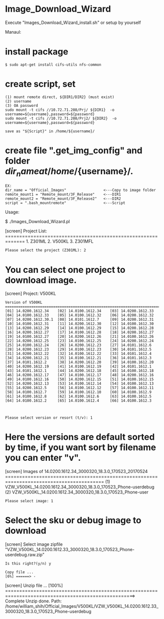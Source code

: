 # Image_Download_Wizard
Execute "Images_Download_Wizard_install.sh" or setup by yourself

Manaul:
# install package
	$ sudo apt-get install cifs-utils nfs-common

# create script, set
	(1) mount remote direct, ${DIR1/DIR2} (must exist)
	(2) username
	(3) OA password
	sudo mount -t cifs //10.72.71.208/Prj/ ${DIR1}  -o username=${username},password=${password}
	sudo mount -t cifs //10.72.71.208/Prj2/ ${DIR2}  -o username=${username},password=${password}

	save as "${Script}" in /home/${username}/

# create file ".get_img_config" and folder ${dir_name} at /home/${username}/.
	EX:
	dir_name = "Official_Images"                 <---Copy to image folder
	remote_mount1 = "Remote_mount/3F_Release"    <---DIR1
	remote_mount2 = "Remote_mount/3F_Release2"   <---DIR2
	script = ".bash_mountremote"                 <---Script

Usage:

$ ./Images_Download_Wizard.pl

[screen]
	Project List:
	=============================================================
	1. Z301ML
	2. V500KL
	3. Z301MFL

	Please select the project (Z301ML): 2

# You can select one project to download image.

[screen]
	Project: V500KL

	Version of V500KL
	=========================================================================================
	[01] 14.0200.1612.34    [02] 14.0100.1612.34    [03] 14.0200.1612.33    [04] 14.0100.1612.33    [05] 14.0100.1612.32    [06] 14.0200.1612.32
	[07] 14.0200.1612.30.1  [08] 14.0101.1612.7     [09] 14.0200.1612.31    [10] 14.0100.1612.31    [11] 14.0200.1612.30    [12] 14.0100.1612.30
	[13] 14.0200.1612.29    [14] 14.0100.1612.29    [15] 14.0200.1612.28    [16] 14.0200.1612.27    [17] 14.0100.1612.28    [18] 14.0200.1612.27
	[19] 14.0100.1612.27    [20] 14.0200.1612.26    [21] 14.0100.1612.26    [22] 14.0200.1612.25    [23] 14.0100.1612.25    [24] 14.0200.1612.24
	[25] 14.0100.1612.24    [26] 14.0200.1612.23    [27] 14.0101.1612.6     [28] 14.0200.1612.23    [29] 14.0100.1612.23    [30] 14.0101.1612.5
	[31] 14.0200.1612.22    [32] 14.0100.1612.22    [33] 14.0101.1612.4     [34] 14.0200.1612.21    [35] 14.0100.1612.21    [36] 14.0101.1612.3
	[37] 14.0101.1612.2     [38] 14.0200.1612.20    [39] 14.0100.1612.20    [40] 14.0200.1612.19    [41] 14.0100.1612.19    [42] 14.0101.1612.1
	[43] 14.0101.1612.1     [44] 14.0200.1612.18    [45] 14.0100.1612.18    [46] 14.0200.1612.17    [47] 14.0100.1612.17    [48] 14.0200.1612.16
	[49] 14.0100.1612.16    [50] 14.0200.1612.15    [51] 14.0100.1612.15    [52] 14.0200.1612.13    [53] 14.0100.1612.14    [54] 14.0100.1612.13
	[55] 14.0200.1612.5     [56] 14.0100.1612.12    [57] 14.0100.1612.11    [58] 14.0100.1612.7     [59] 14.0100.1612.10    [60] 14.0100.1612.9
	[61] 14.0100.1612.8     [62] 14.0100.1612.6     [63] 14.0100.1612.5     [64] 14.0100.1612.2     [65] 14.0100.1612.4     [66] 14.0100.1612.3



	Please select version or resort (t/v): 1

# Here the versions are default sorted by time, if you want sort by filename you can enter "v".

[screen]
	Images of 14.0200.1612.34_3000320_18.3.0_170523_20170524
	=========================================================================================
	(1) VZW_V500KL_14.0200.1612.34_3000320_18.3.0_170523_Phone-userdebug
	(2) VZW_V500KL_14.0200.1612.34_3000320_18.3.0_170523_Phone-user



	Please select image: 1

# Select the sku or debug image to download

[screen]
	Select image zipfile "VZW_V500KL_14.0200.1612.33_3000320_18.3.0_170523_Phone-userdebug.raw.zip"

	Is this right?(y/n) y

	Copy file ...
	[6%] ======> -

[screen]
	Unzip file ...
	[100%] ====================================================================================================> \
	Complete
	Unzip done.
	Path: /home/william_shih/Official_Images/V500KL/VZW_V500KL_14.0200.1612.33_3000320_18.3.0_170523_Phone-userdebug
